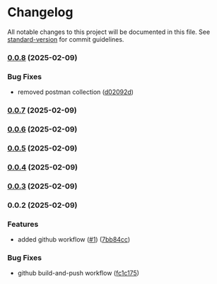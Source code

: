 # Changelog

All notable changes to this project will be documented in this file. See [standard-version](https://github.com/conventional-changelog/standard-version) for commit guidelines.

### [0.0.8](https://github.com/MapColonies/geocoding-mock-services/compare/v0.0.7...v0.0.8) (2025-02-09)


### Bug Fixes

* removed postman collection ([d02092d](https://github.com/MapColonies/geocoding-mock-services/commit/d02092d5a329706a9b796e00df93518e0e4522ac))

### [0.0.7](https://github.com/MapColonies/geocoding-mock-services/compare/v0.0.6...v0.0.7) (2025-02-09)

### [0.0.6](https://github.com/MapColonies/geocoding-mock-services/compare/v0.0.5...v0.0.6) (2025-02-09)

### [0.0.5](https://github.com/MapColonies/geocoding-mock-services/compare/v0.0.4...v0.0.5) (2025-02-09)

### [0.0.4](https://github.com/MapColonies/geocoding-mock-services/compare/v0.0.3...v0.0.4) (2025-02-09)

### [0.0.3](https://github.com/MapColonies/geocoding-mock-services/compare/v0.0.2...v0.0.3) (2025-02-09)

### 0.0.2 (2025-02-09)


### Features

* added github workflow ([#1](https://github.com/MapColonies/geocoding-mock-services/issues/1)) ([7bb84cc](https://github.com/MapColonies/geocoding-mock-services/commit/7bb84ccf0665a091ee5e2cf751c14942343eb8c7))


### Bug Fixes

* github build-and-push workflow ([fc1c175](https://github.com/MapColonies/geocoding-mock-services/commit/fc1c175f77ef5ae52e2b202d4d191e8924da669f))

